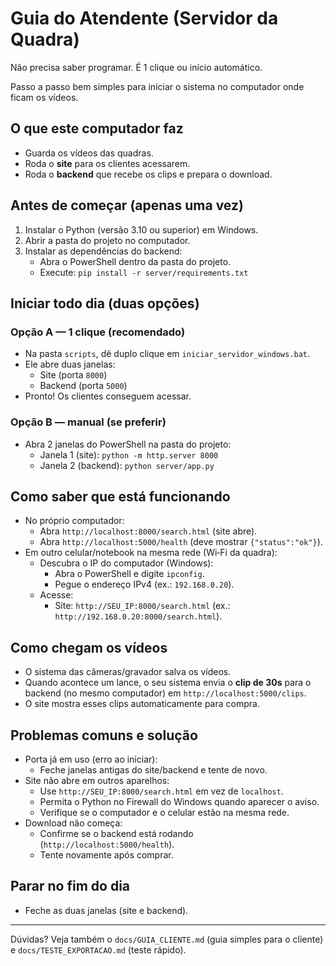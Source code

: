 # Guia do Atendente (Servidor da Quadra)

Não precisa saber programar. É 1 clique ou início automático.

Passo a passo bem simples para iniciar o sistema no computador onde ficam os vídeos.

## O que este computador faz
- Guarda os vídeos das quadras.
- Roda o **site** para os clientes acessarem.
- Roda o **backend** que recebe os clips e prepara o download.

## Antes de começar (apenas uma vez)
1) Instalar o Python (versão 3.10 ou superior) em Windows.
2) Abrir a pasta do projeto no computador.
3) Instalar as dependências do backend:
   - Abra o PowerShell dentro da pasta do projeto.
   - Execute: `pip install -r server/requirements.txt`

## Iniciar todo dia (duas opções)

### Opção A — 1 clique (recomendado)
- Na pasta `scripts`, dê duplo clique em `iniciar_servidor_windows.bat`.
- Ele abre duas janelas:
  - Site (porta `8000`)
  - Backend (porta `5000`)
- Pronto! Os clientes conseguem acessar.

### Opção B — manual (se preferir)
- Abra 2 janelas do PowerShell na pasta do projeto:
  - Janela 1 (site): `python -m http.server 8000`
  - Janela 2 (backend): `python server/app.py`

## Como saber que está funcionando
- No próprio computador:
  - Abra `http://localhost:8000/search.html` (site abre).
  - Abra `http://localhost:5000/health` (deve mostrar `{"status":"ok"}`).
- Em outro celular/notebook na mesma rede (Wi‑Fi da quadra):
  - Descubra o IP do computador (Windows):
    - Abra o PowerShell e digite `ipconfig`.
    - Pegue o endereço IPv4 (ex.: `192.168.0.20`).
  - Acesse:
    - Site: `http://SEU_IP:8000/search.html` (ex.: `http://192.168.0.20:8000/search.html`).

## Como chegam os vídeos
- O sistema das câmeras/gravador salva os vídeos.
- Quando acontece um lance, o seu sistema envia o **clip de 30s** para o backend (no mesmo computador) em `http://localhost:5000/clips`.
- O site mostra esses clips automaticamente para compra.

## Problemas comuns e solução
- Porta já em uso (erro ao iniciar):
  - Feche janelas antigas do site/backend e tente de novo.
- Site não abre em outros aparelhos:
  - Use `http://SEU_IP:8000/search.html` em vez de `localhost`.
  - Permita o Python no Firewall do Windows quando aparecer o aviso.
  - Verifique se o computador e o celular estão na mesma rede.
- Download não começa:
  - Confirme se o backend está rodando (`http://localhost:5000/health`).
  - Tente novamente após comprar.

## Parar no fim do dia
- Feche as duas janelas (site e backend).

---
Dúvidas? Veja também o `docs/GUIA_CLIENTE.md` (guia simples para o cliente) e `docs/TESTE_EXPORTACAO.md` (teste rápido).
